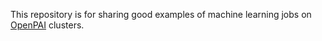 This repository is for sharing good examples of machine learning jobs on [OpenPAI](https://github.com/microsoft/pai) clusters.

